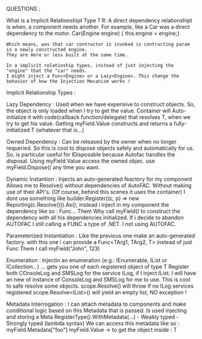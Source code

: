 ﻿
QUESTIONS :

What is a Implicit Relationshipt Type ? 
R:  A direct dependency relationshipt is when, a component needs another. For example, like a Car was a direct dependency to the motor.
	Car(Engine engine) { this.engine = engine;}

	Which means, was that car contructor is invoked is contructing param is a newly constructed engine.
	They are more or less built at the same time.

	In a implicit relatioship types, instead of just injecting the "engine" that the "car" needs. 
	I might inject a Func<Engine> or a Lazy<Engine>. This change the behavior of how the Injection Mecanism works !

Implicit Relationship Types : 

Lazy Dependency : Used when we have expensive to construct objects. So, the object is only loaded when I try to get the value. 
				  Container will Auto-initialize it with code(callback function/delegate) that resolves T, when we try to get his value.
				  Getting myField.Value constructs and returns a fully-initialized T (whatever that is...)

Owned Dependency : Can be released by the owner when no longer requeried. So this is cool to dispose objects safely and automatically for us.
				   So, is particular useful for IDisposable because Autofac handles the disposal.
				   Using myField.Value access the owned objec. 
				   use myField.Dispose() any time you want.

Dynamic Instantion : Injects an auto-generated feactory for my component
					 Allows me to Resolve<T>() without dependencies of AutoFAC. Without making use of their API's. (Of course, behind this scenes it uses the container) 
					 I dont use something like builder.Register((c, p) => new Reporting(c.Resolve<ConsoleLog>())).As<ILog>();
					 instead i inject in my component the dependency like so : Func<T>...
					 Them Why call myField() to construct the dependency with all his dependencies initialized.
					 If i decide to abandon AUTOFAC I still calling a FUNC<T> a type of .NET. I not using AUTOFAC.

Parameterized Instantiation : Like the previous one make an auto-generated factory.
							  with this one i can provide a Func<TArg1, TArg2, T> instead of just Func<T>
							  Them I call myField("John", 123)

Enumeration : Injectin an enumeration (e.g.: IEnumerable<T>, IList<T> or ICollection<T>...)
			  ... gets you one of each registered object of type T
			  Register both COnsoleLog and SMSLog for the service ILog, if I inject IList<ILog>. I will have an new of instance of ConsoleLog and SMSLog 
			  for me to use.
			  This is cool to safe resolve some objects.
				scope.Resolve<ILog>() will throw if no ILog services registered
				scope.Resolve<IList<ILog>>() will yield an empty list, NO exception !

Metadata Interrogation : I can attach metadata to components and make conditional logic based on this Metadata that is passed.
						 Is used injecting and storing a Meta<T>
						 RegisterType<T>().WithMetadata(...)
							- Weakly typed
							- Strongly typed (lambda syntax)
						 We can access this metadata like so : 
							myField.Metadata["foo"]
							myField.Value -> to get the object inside : T